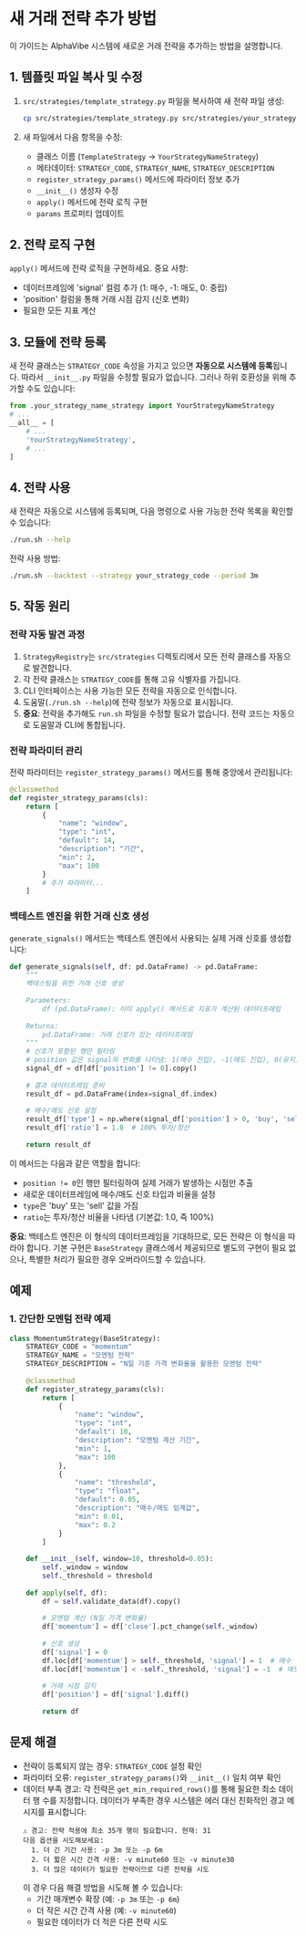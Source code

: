 # 새 거래 전략 추가 방법

이 가이드는 AlphaVibe 시스템에 새로운 거래 전략을 추가하는 방법을 설명합니다.

## 1. 템플릿 파일 복사 및 수정

1. `src/strategies/template_strategy.py` 파일을 복사하여 새 전략 파일 생성:
   ```bash
   cp src/strategies/template_strategy.py src/strategies/your_strategy_name_strategy.py
   ```

2. 새 파일에서 다음 항목을 수정:
   - 클래스 이름 (`TemplateStrategy` → `YourStrategyNameStrategy`)
   - 메타데이터: `STRATEGY_CODE`, `STRATEGY_NAME`, `STRATEGY_DESCRIPTION`
   - `register_strategy_params()` 메서드에 파라미터 정보 추가
   - `__init__()` 생성자 수정
   - `apply()` 메서드에 전략 로직 구현
   - `params` 프로퍼티 업데이트

## 2. 전략 로직 구현

`apply()` 메서드에 전략 로직을 구현하세요. 중요 사항:
- 데이터프레임에 'signal' 컬럼 추가 (1: 매수, -1: 매도, 0: 중립)
- 'position' 컬럼을 통해 거래 시점 감지 (신호 변화)
- 필요한 모든 지표 계산

## 3. 모듈에 전략 등록

새 전략 클래스는 `STRATEGY_CODE` 속성을 가지고 있으면 **자동으로 시스템에 등록**됩니다. 따라서 `__init__.py` 파일을 수정할 필요가 없습니다. 그러나 하위 호환성을 위해 추가할 수도 있습니다:

```python
from .your_strategy_name_strategy import YourStrategyNameStrategy
# ...
__all__ = [
    # ... 
    'YourStrategyNameStrategy',
    # ...
]
```

## 4. 전략 사용

새 전략은 자동으로 시스템에 등록되며, 다음 명령으로 사용 가능한 전략 목록을 확인할 수 있습니다:
```bash
./run.sh --help
```

전략 사용 방법:
```bash
./run.sh --backtest --strategy your_strategy_code --period 3m
```

## 5. 작동 원리

### 전략 자동 발견 과정

1. `StrategyRegistry`는 `src/strategies` 디렉토리에서 모든 전략 클래스를 자동으로 발견합니다.
2. 각 전략 클래스는 `STRATEGY_CODE`를 통해 고유 식별자를 가집니다.
3. CLI 인터페이스는 사용 가능한 모든 전략을 자동으로 인식합니다.
4. 도움말(`./run.sh --help`)에 전략 정보가 자동으로 표시됩니다.
5. **중요**: 전략을 추가해도 `run.sh` 파일을 수정할 필요가 없습니다. 전략 코드는 자동으로 도움말과 CLI에 통합됩니다.

### 전략 파라미터 관리

전략 파라미터는 `register_strategy_params()` 메서드를 통해 중앙에서 관리됩니다:

```python
@classmethod
def register_strategy_params(cls):
    return [
        {
            "name": "window",
            "type": "int",
            "default": 14,
            "description": "기간",
            "min": 2,
            "max": 100
        }
        # 추가 파라미터...
    ]
```

### 백테스트 엔진을 위한 거래 신호 생성

`generate_signals()` 메서드는 백테스트 엔진에서 사용되는 실제 거래 신호를 생성합니다:

```python
def generate_signals(self, df: pd.DataFrame) -> pd.DataFrame:
    """
    백테스팅을 위한 거래 신호 생성
    
    Parameters:
        df (pd.DataFrame): 이미 apply() 메서드로 지표가 계산된 데이터프레임
        
    Returns:
        pd.DataFrame: 거래 신호가 있는 데이터프레임
    """
    # 신호가 포함된 행만 필터링
    # position 값은 signal의 변화를 나타냄: 1(매수 진입), -1(매도 진입), 0(유지)
    signal_df = df[df['position'] != 0].copy()
    
    # 결과 데이터프레임 준비
    result_df = pd.DataFrame(index=signal_df.index)
    
    # 매수/매도 신호 설정
    result_df['type'] = np.where(signal_df['position'] > 0, 'buy', 'sell')
    result_df['ratio'] = 1.0  # 100% 투자/청산
    
    return result_df
```

이 메서드는 다음과 같은 역할을 합니다:
- `position != 0`인 행만 필터링하여 실제 거래가 발생하는 시점만 추출
- 새로운 데이터프레임에 매수/매도 신호 타입과 비율을 설정
- `type`은 'buy' 또는 'sell' 값을 가짐
- `ratio`는 투자/청산 비율을 나타냄 (기본값: 1.0, 즉 100%)

**중요**: 백테스트 엔진은 이 형식의 데이터프레임을 기대하므로, 모든 전략은 이 형식을 따라야 합니다. 기본 구현은 `BaseStrategy` 클래스에서 제공되므로 별도의 구현이 필요 없으나, 특별한 처리가 필요한 경우 오버라이드할 수 있습니다.

## 예제

### 1. 간단한 모멘텀 전략 예제

```python
class MomentumStrategy(BaseStrategy):
    STRATEGY_CODE = "momentum"
    STRATEGY_NAME = "모멘텀 전략"
    STRATEGY_DESCRIPTION = "N일 기준 가격 변화율을 활용한 모멘텀 전략"
    
    @classmethod
    def register_strategy_params(cls):
        return [
            {
                "name": "window",
                "type": "int",
                "default": 10,
                "description": "모멘텀 계산 기간",
                "min": 1,
                "max": 100
            },
            {
                "name": "threshold",
                "type": "float",
                "default": 0.05,
                "description": "매수/매도 임계값",
                "min": 0.01,
                "max": 0.2
            }
        ]
    
    def __init__(self, window=10, threshold=0.05):
        self._window = window
        self._threshold = threshold
    
    def apply(self, df):
        df = self.validate_data(df).copy()
        
        # 모멘텀 계산 (N일 가격 변화율)
        df['momentum'] = df['close'].pct_change(self._window)
        
        # 신호 생성
        df['signal'] = 0
        df.loc[df['momentum'] > self._threshold, 'signal'] = 1  # 매수
        df.loc[df['momentum'] < -self._threshold, 'signal'] = -1  # 매도
        
        # 거래 시점 감지
        df['position'] = df['signal'].diff()
        
        return df
```

## 문제 해결

- 전략이 등록되지 않는 경우: `STRATEGY_CODE` 설정 확인
- 파라미터 오류: `register_strategy_params()`와 `__init__()` 일치 여부 확인
- 데이터 부족 경고: 각 전략은 `get_min_required_rows()`를 통해 필요한 최소 데이터 행 수를 지정합니다. 데이터가 부족한 경우 시스템은 에러 대신 친화적인 경고 메시지를 표시합니다:
  ```
  ⚠️ 경고: 전략 적용에 최소 35개 행이 필요합니다. 현재: 31
  다음 옵션을 시도해보세요:
    1. 더 긴 기간 사용: -p 3m 또는 -p 6m
    2. 더 짧은 시간 간격 사용: -v minute60 또는 -v minute30
    3. 더 많은 데이터가 필요한 전략이므로 다른 전략을 시도
  ```
  이 경우 다음 해결 방법을 시도해 볼 수 있습니다:
  - 기간 매개변수 확장 (예: `-p 3m` 또는 `-p 6m`)
  - 더 작은 시간 간격 사용 (예: `-v minute60`)
  - 필요한 데이터가 더 적은 다른 전략 시도 